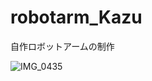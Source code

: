 # robotarm_Kazu

自作ロボットアームの制作

![IMG_0435](https://user-images.githubusercontent.com/61465092/156920421-5bfd8b09-a739-4556-8d50-f670cea13ded.jpg)


